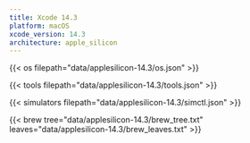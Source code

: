 ```yaml
---
title: Xcode 14.3
platform: macOS
xcode_version: 14.3
architecture: apple_silicon
---
```

{{< os filepath="data/applesilicon-14.3/os.json" >}}

{{< tools filepath="data/applesilicon-14.3/tools.json" >}}


{{< simulators filepath="data/applesilicon-14.3/simctl.json" >}}


{{< brew tree="data/applesilicon-14.3/brew_tree.txt" leaves="data/applesilicon-14.3/brew_leaves.txt" >}}
